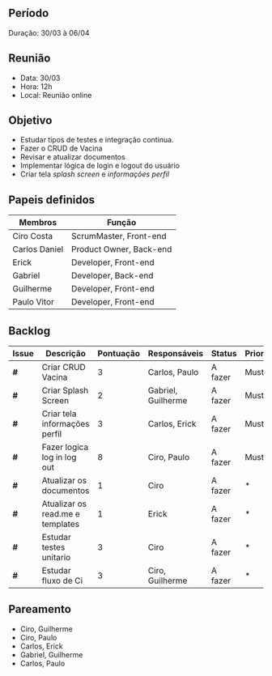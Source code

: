 ## Período
Duração: 30/03 à 06/04


## Reunião
* Data: 30/03
* Hora: 12h
* Local: Reunião online


## Objetivo
- Estudar tipos de testes e integração continua.
- Fazer o CRUD de Vacina
- Revisar e atualizar documentos
- Implementar lógica de login e logout do usuário
- Criar tela *splash screen* e *informações perfil* 

## Papeis definidos
| Membros  |  Função  |
| ------------------- | ------------------- |
|  Ciro Costa |  ScrumMaster, Front-end |
|  Carlos Daniel |  Product Owner, Back-end |
|  Erick |  Developer, Front-end |
|  Gabriel |  Developer, Back-end |
|  Guilherme  | Developer, Front-end |
|  Paulo Vitor |  Developer, Front-end |

## Backlog
| Issue | Descrição | Pontuação | Responsáveis | Status | Prioridade | Repositório |
| ------------------- | ------------------- | ------------------- | ------------------- | ------------------- |------------------- |------------------- | 
|**#**| Criar CRUD Vacina | 3 | Carlos, Paulo |  A fazer | Must | Back-end |
|**#**| Criar Splash Screen | 2 | Gabriel, Guilherme | A fazer  | Must | Front-end  |
|**#**| Criar tela informações perfil | 3 | Carlos, Erick | A fazer  | Must | Front-end |
|**#**| Fazer logica log in log out  | 8 | Ciro, Paulo | A fazer  | Must | Front-end |
|**#**| Atualizar os documentos | 1 | Ciro | A fazer  | * | Back-end |
|**#**| Atualizar os read.me e templates | 1 | Erick | A fazer | * | Front-end, Back-end |
|**#**| Estudar testes unitario  | 3 | Ciro | A fazer | * | * |
|**#**| Estudar fluxo de Ci | 3 | Ciro, Guilherme | A fazer | * | * |


## Pareamento
- Ciro, Guilherme
- Ciro, Paulo
- Carlos, Erick
- Gabriel, Guilherme
- Carlos, Paulo